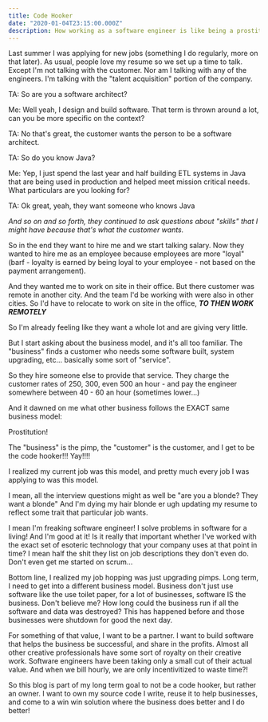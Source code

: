 ```yaml
---
title: Code Hooker
date: "2020-01-04T23:15:00.000Z"
description: How working as a software engineer is like being a prostitute
---
```


Last summer I was applying for new jobs (something I do regularly, more on that later).  As usual, people 
love my resume so we set up a time to talk.  Except I'm not talking with the customer.  Nor am I talking with
any of the engineers.  I'm talking with the "talent acquisition" portion of the company.

TA: So are you a software architect?

Me: Well yeah, I design and build software.  That term is thrown around a lot, 
can you be more specific on the context?

TA: No that's great, the customer wants the person to be a software architect.

TA: So do you know Java?

Me: Yep, I just spend the last year and half building ETL systems in Java that are being used in production
and helped meet mission critical needs. What particulars are you looking for?

TA: Ok great, yeah, they want someone who knows Java


 *And so on and so forth, they continued to ask questions about "skills" that I might have
because that's what the customer wants.*

So in the end they want to hire me and we start talking salary.  Now
they wanted to hire me as an employee because employees are more "loyal" (barf - loyalty is earned by being loyal to your employee - 
not based on the payment arrangement).  

And they wanted me to work on site in their office.  But there customer was remote in another city. And the team I'd be working
with were also in other cities.  So I'd have to relocate to work on site in the office, ***TO THEN WORK REMOTELY***

So I'm already feeling like they want a whole lot and are giving very little.

But I start asking about the business model, and it's all too familiar.  The "business" finds a customer who needs some
software built, system upgrading, etc...  basically some sort of "service".

So they hire someone else to provide that service.  They charge the customer rates of 250, 300, even 500 an hour - and pay the engineer
somewhere between 40 - 60 an hour (sometimes lower...)

And it dawned on me what other business follows the EXACT same business model:

Prostitution!

The "business" is the pimp, the "customer" is the customer, and I get to be the code hooker!!! Yay!!!!

I realized my current job was this model, and pretty much every job I was applying to was this model.

I mean, all the interview questions might as well be "are you a blonde? They want a blonde" And I'm dying my hair blonde er 
ugh updating my resume to reflect some trait that particular job wants.

I mean I'm freaking software engineer! I solve problems in software for a living! And I'm good at it! Is it really that important whether
I've worked with the exact set of esoteric technology that your company uses at that point in time? I mean half the shit they list
on job descriptions they don't even do.  Don't even get me started on scrum...

Bottom line, I realized my job hopping was just upgrading pimps.  Long term, I need to get into a different business model.  Business don't just use software
like the use toilet paper, for a lot of businesses, software IS the business.  Don't believe me? How long could the business run if all the software and data
was destroyed? This has happened before and those businesses were shutdown for good the next day.

For something of that value, I want to be a partner.  I want to build software that helps the business be successful, and share in the profits.  Almost
all other creative professionals have some sort of royalty on their creative work.  Software engineers have been taking only a small cut of their actual
value.  And when we bill hourly, we are only incentivitized to waste time?!  

So this blog is part of my long term goal to not be a code hooker, but rather an owner.  I want to own my source code I write, reuse it to help businesses,
and come to a win win solution where the business does better and I do better!






